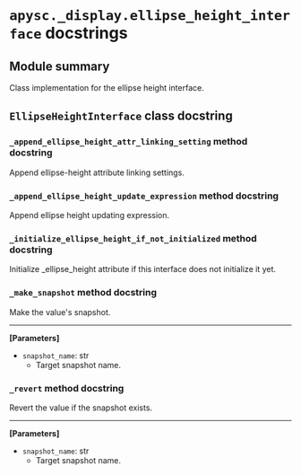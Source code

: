 # `apysc._display.ellipse_height_interface` docstrings

## Module summary

Class implementation for the ellipse height interface.

## `EllipseHeightInterface` class docstring

### `_append_ellipse_height_attr_linking_setting` method docstring

Append ellipse-height attribute linking settings.

### `_append_ellipse_height_update_expression` method docstring

Append ellipse height updating expression.

### `_initialize_ellipse_height_if_not_initialized` method docstring

Initialize _ellipse_height attribute if this interface does not initialize it yet.

### `_make_snapshot` method docstring

Make the value's snapshot.<hr>

**[Parameters]**

- `snapshot_name`: str
  - Target snapshot name.

### `_revert` method docstring

Revert the value if the snapshot exists.<hr>

**[Parameters]**

- `snapshot_name`: str
  - Target snapshot name.